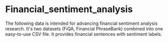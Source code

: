 # Financial_sentiment_analysis
The following data is intended for advancing financial sentiment analysis research. It's two datasets (FiQA, Financial PhraseBank) combined into one easy-to-use CSV file. It provides financial sentences with sentiment labels.

